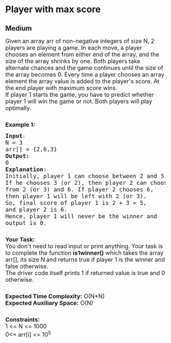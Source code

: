 # Player with max score
## Medium 
<div class="problem-statement">
                <p></p><p><span style="font-size:18px">Given an array arr of non-negative integers of size N, 2 players are playing a game. In each move, a player chooses an element from either end of the array, and the size of the array shrinks by one. Both players take alternate chances and the game continues until the size of the array becomes 0. Every time a player chooses an array element the array value is added to the player's score. At the end player with maximum score wins.<br>
If player 1 starts the game, you have to predict whether player 1 will win the game or not. Both players will play optimally.</span><br>
&nbsp;</p>

<p><span style="font-size:18px"><strong>Example 1:</strong></span></p>

<pre><span style="font-size:18px"><strong>Input</strong></span>:
<span style="font-size:18px">N = 3
arr[] = {2,6,3}
<strong>Output:</strong>
0&nbsp;
<strong>Explanation</strong>:
Initially, player 1 can choose between 2 and 3. 
If he chooses 3 (or 2), then player 2 can choose 
from 2 (or 3) and 6. If player 2 chooses 6,
then player 1 will be left with 2 (or 3). 
So, final score of player 1 is 2 + 3 = 5,
and player 2 is 6. 
Hence, player 1 will never be the winner and 
output is 0.</span></pre>

<p><br>
<span style="font-size:18px"><strong>Your Task:&nbsp;&nbsp;</strong><br>
You don't need to read input or print anything. Your task is to complete the function <strong>is1winner()</strong>&nbsp;which takes the array arr[], its size N<strong> </strong>and returns true if player 1 is the winner and false otherwise.<br>
The driver code itself prints 1 if returned value is true and 0 otherwise.</span></p>

<p><br>
<span style="font-size:18px"><strong>Expected Time Complexity:</strong> O(N*N)<br>
<strong>Expected Auxiliary Space:</strong> O(N)</span></p>

<p><br>
<span style="font-size:18px"><strong>Constraints:</strong><br>
1 &lt;= N &lt;= 1000</span><br>
<span style="font-size:18px">0&lt;= arr[i] &lt;= 10<sup>5</sup></span></p>
 <p></p>
            </div>